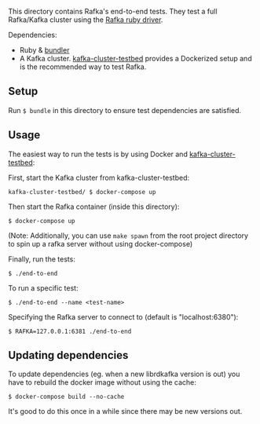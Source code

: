 This directory contains Rafka's end-to-end tests. They test a full Rafka/Kafka
cluster using the [Rafka ruby driver](https://github.com/skroutz/rafka-rb).

Dependencies:

* Ruby & [bundler](http://bundler.io/)
* A Kafka cluster. [kafka-cluster-testbed](https://github.com/skroutz/kafka-cluster-testbed) provides a Dockerized setup and
  is the recommended way to test Rafka.

## Setup

Run `$ bundle` in this directory to ensure test dependencies are satisfied.

## Usage

The easiest way to run the tests is by using Docker and
[kafka-cluster-testbed](https://github.com/skroutz/kafka-cluster-testbed):

First, start the Kafka cluster from kafka-cluster-testbed:
```shell
kafka-cluster-testbed/ $ docker-compose up
```

Then start the Rafka container (inside this directory):
```shell
$ docker-compose up
```

(Note: Additionally, you can use `make spawn` from the root project directory
to spin up a rafka server without using docker-compose)

Finally, run the tests:
```shell
$ ./end-to-end
```

To run a specific test:
```shell
$ ./end-to-end --name <test-name>
```

Specifying the Rafka server to connect to (default is "localhost:6380"):
```shell
$ RAFKA=127.0.0.1:6381 ./end-to-end
```

## Updating dependencies
To update dependencies (eg. when a new librdkafka version is out) you have to
rebuild the docker image without using the cache:

```shell
$ docker-compose build --no-cache
```

It's good to do this once in a while since there may be new versions out.



